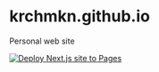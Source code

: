 # krchmkn.github.io
Personal web site

[![Deploy Next.js site to Pages](https://github.com/krchmkn/krchmkn.github.io/actions/workflows/nextjs.yml/badge.svg)](https://github.com/krchmkn/krchmkn.github.io/actions/workflows/nextjs.yml)
